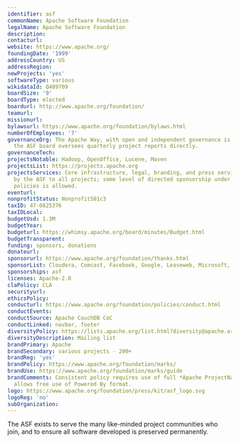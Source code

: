 ```yaml
---
identifier: asf
commonName: Apache Software Foundation
legalName: Apache Software Foundation
description:
contacturl:
website: https://www.apache.org/
foundingDate: '1999'
addressCountry: US
addressRegion:
newProjects: 'yes'
softwareType: various
wikidataId: Q489709
boardSize: '9'
boardType: elected
boardurl: http://www.apache.org/foundation/
teamurl:
missionurl:
bylawsurl: https://www.apache.org/foundation/bylaws.html
numberOfEmployees: '7'
governanceOrg: The Apache Way, with open and independent governance is required, and
  the ASF board oversees quarterly project reports directly.
governanceTech:
projectsNotable: Hadoop, OpenOffice, Lucene, Maven
projectsList: https://projects.apache.org
projectsServices: Core infrastructure, legal, branding, and press services are provided
  by the ASF to all projects; some level of directed sponsorship under Apache-wide
  policies is allowed.
eventurl:
nonprofitStatus: Nonprofit501c3
taxID: 47-0825376
taxIDLocal:
budgetUsd: 1.3M
budgetYear:
budgeturl: https://whimsy.apache.org/board/minutes/Budget.html
budgetTransparent:
funding: sponsors, donations
donateurl:
sponsorurl: https://www.apache.org/foundation/thanks.html
sponsorList: Cloudera, Comcast, Facebook, Google, Leaseweb, Microsoft, Pivotal, Yahoo!
sponsorships: asf
licenses: Apache-2.0
claPolicy: CLA
securityurl:
ethicsPolicy:
conducturl: https://www.apache.org/foundation/policies/conduct.html
conductEvents:
conductSource: Apache CouchDB CoC
conductLinked: navbar, footer
diversityPolicy: https://lists.apache.org/list.html?diversity@apache.org
diversityDescription: Mailing list
brandPrimary: Apache
brandSecondary: various projects - 200+
brandReg: 'yes'
brandPolicy: https://www.apache.org/foundation/marks/
brandUse: https://www.apache.org/foundation/marks/guide
brandComments: Consistent policy requires use of full *Apache ProjectName* form, and
  allows free use of Powered By format.
logo: https://www.apache.org/foundation/press/kit/asf_logo.svg
logoReg: 'no'
subOrganization:
---
```


The ASF exists to serve the many like-minded project communities who join, and to ensure all software developed is preserved permanently.
